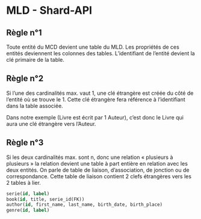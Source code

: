 # MLD - Shard-API

## Règle n°1

Toute entité du MCD devient une table du MLD. Les propriétés de ces entités deviennent les colonnes des tables. L’identifiant de l’entité devient la clé primaire de la table.

## Règle n°2

Si l’une des cardinalités max. vaut 1, une clé étrangère est créée du côté de l’entité où se trouve le 1. Cette clé étrangère fera référence à l’identifiant dans la table associée.

Dans notre exemple (Livre est écrit par 1 Auteur), c’est donc le Livre qui aura une clé étrangère vers l’Auteur.

## Règle n°3

Si les deux cardinalités max. sont n, donc une relation « plusieurs à plusieurs » la relation devient une table à part entière en relation avec les deux entités. On parle de table de liaison, d’association, de jonction ou de correspondance. Cette table de liaison contient 2 clefs étrangères vers les 2 tables à lier.

```sql
serie(id, label)
book(id, title, serie_id(FK))
author(id, first_name, last_name, birth_date, birth_place)
genre(id, label)

```